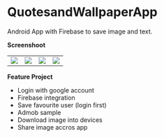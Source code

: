 # QuotesandWallpaperApp
Android App with Firebase to save image and text.

**Screenshoot**

<table>
    <tr>
        <td><img src="https://github.com/ridwanharts/QuotesandWallpaperApp/blob/master/app/src/main/res/screenshoot/Screenshot_2019-07-01-11-26-40.png"></td>
        <td><img src="https://github.com/ridwanharts/QuotesandWallpaperApp/blob/master/app/src/main/res/screenshoot/Screenshot_2019-07-01-11-27-06.png"></td>
        <td><img src="https://github.com/ridwanharts/QuotesandWallpaperApp/blob/master/app/src/main/res/screenshoot/Screenshot_2019-07-01-11-27-33.png"></td>
            <td><img src="https://github.com/ridwanharts/QuotesandWallpaperApp/blob/master/app/src/main/res/screenshoot/Screenshot_2019-07-01-11-28-18.png"></td>
    </tr>
</table>

**Feature Project**

* Login with google account
* Firebase integration
* Save favourite user (login first)
* Admob sample
* Download image into devices
* Share image accros app


```java

```
